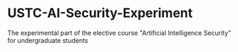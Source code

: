 # USTC-AI-Security-Experiment
The experimental part of the elective course "Artificial Intelligence Security" for undergraduate students
